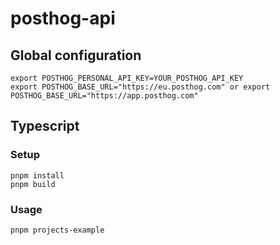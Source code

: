 # posthog-api

## Global configuration
```
export POSTHOG_PERSONAL_API_KEY=YOUR_POSTHOG_API_KEY
export POSTHOG_BASE_URL="https://eu.posthog.com" or export POSTHOG_BASE_URL="https://app.posthog.com"
```

## Typescript

### Setup
```
pnpm install
pnpm build
```

### Usage
```
pnpm projects-example
```
